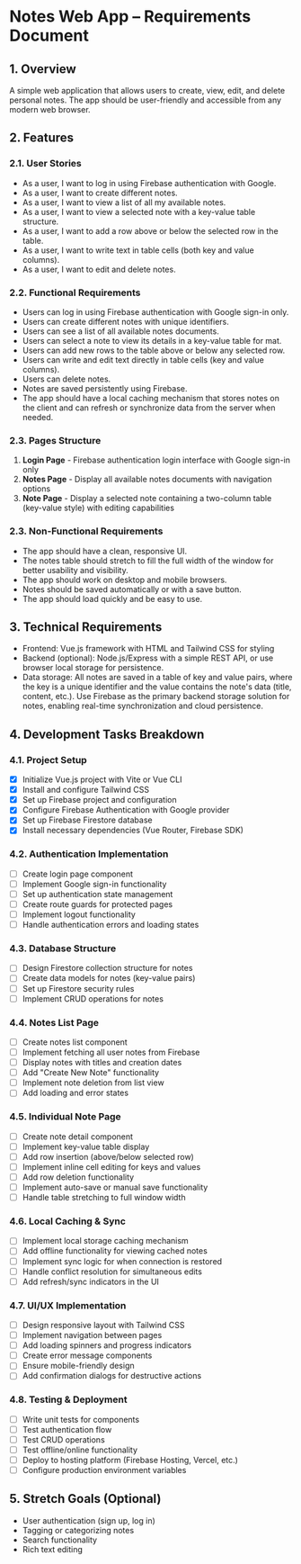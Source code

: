# Notes Web App – Requirements Document

## 1. Overview
A simple web application that allows users to create, view, edit, and delete personal notes. The app should be user-friendly and accessible from any modern web browser.

## 2. Features

### 2.1. User Stories
- As a user, I want to log in using Firebase authentication with Google.
- As a user, I want to create different notes.
- As a user, I want to view a list of all my available notes.
- As a user, I want to view a selected note with a key-value table structure.
- As a user, I want to add a row above or below the selected row in the table.
- As a user, I want to write text in table cells (both key and value columns).
- As a user, I want to edit and delete notes.

### 2.2. Functional Requirements
- Users can log in using Firebase authentication with Google sign-in only.
- Users can create different notes with unique identifiers.
- Users can see a list of all available notes documents.
- Users can select a note to view its details in a key-value table for  mat.
- Users can add new rows to the table above or below any selected row.
- Users can write and edit text directly in table cells (key and value columns).
- Users can delete notes.
- Notes are saved persistently using Firebase.
- The app should have a local caching mechanism that stores notes on the client and can refresh or synchronize data from the server when needed.

### 2.3. Pages Structure
1. **Login Page** - Firebase authentication login interface with Google sign-in only
2. **Notes Page** - Display all available notes documents with navigation options
3. **Note Page** - Display a selected note containing a two-column table (key-value style) with editing capabilities

### 2.3. Non-Functional Requirements
- The app should have a clean, responsive UI.
- The notes table should stretch to fill the full width of the window for better usability and visibility.
- The app should work on desktop and mobile browsers.
- Notes should be saved automatically or with a save button.
- The app should load quickly and be easy to use.


## 3. Technical Requirements
- Frontend: Vue.js framework with HTML and Tailwind CSS for styling
- Backend (optional): Node.js/Express with a simple REST API, or use browser local storage for persistence.
- Data storage: All notes are saved in a table of key and value pairs, where the key is a unique identifier and the value contains the note's data (title, content, etc.). Use Firebase as the primary backend storage solution for notes, enabling real-time synchronization and cloud persistence.

## 4. Development Tasks Breakdown

### 4.1. Project Setup
- [x] Initialize Vue.js project with Vite or Vue CLI
- [x] Install and configure Tailwind CSS
- [x] Set up Firebase project and configuration
- [x] Configure Firebase Authentication with Google provider
- [x] Set up Firebase Firestore database
- [x] Install necessary dependencies (Vue Router, Firebase SDK)

### 4.2. Authentication Implementation
- [ ] Create login page component
- [ ] Implement Google sign-in functionality
- [ ] Set up authentication state management
- [ ] Create route guards for protected pages
- [ ] Implement logout functionality
- [ ] Handle authentication errors and loading states

### 4.3. Database Structure
- [ ] Design Firestore collection structure for notes
- [ ] Create data models for notes (key-value pairs)
- [ ] Set up Firestore security rules
- [ ] Implement CRUD operations for notes

### 4.4. Notes List Page
- [ ] Create notes list component
- [ ] Implement fetching all user notes from Firebase
- [ ] Display notes with titles and creation dates
- [ ] Add "Create New Note" functionality
- [ ] Implement note deletion from list view
- [ ] Add loading and error states

### 4.5. Individual Note Page
- [ ] Create note detail component
- [ ] Implement key-value table display
- [ ] Add row insertion (above/below selected row)
- [ ] Implement inline cell editing for keys and values
- [ ] Add row deletion functionality
- [ ] Implement auto-save or manual save functionality
- [ ] Handle table stretching to full window width

### 4.6. Local Caching & Sync
- [ ] Implement local storage caching mechanism
- [ ] Add offline functionality for viewing cached notes
- [ ] Implement sync logic for when connection is restored
- [ ] Handle conflict resolution for simultaneous edits
- [ ] Add refresh/sync indicators in the UI

### 4.7. UI/UX Implementation
- [ ] Design responsive layout with Tailwind CSS
- [ ] Implement navigation between pages
- [ ] Add loading spinners and progress indicators
- [ ] Create error message components
- [ ] Ensure mobile-friendly design
- [ ] Add confirmation dialogs for destructive actions

### 4.8. Testing & Deployment
- [ ] Write unit tests for components
- [ ] Test authentication flow
- [ ] Test CRUD operations
- [ ] Test offline/online functionality
- [ ] Deploy to hosting platform (Firebase Hosting, Vercel, etc.)
- [ ] Configure production environment variables

## 5. Stretch Goals (Optional)
- User authentication (sign up, log in)
- Tagging or categorizing notes
- Search functionality
- Rich text editing
